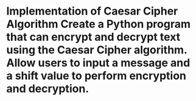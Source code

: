 # Implementation of Caesar Cipher Algorithm Create a Python program that can encrypt and decrypt text using the Caesar Cipher algorithm. Allow users to input a message and a shift value to perform encryption and decryption.
